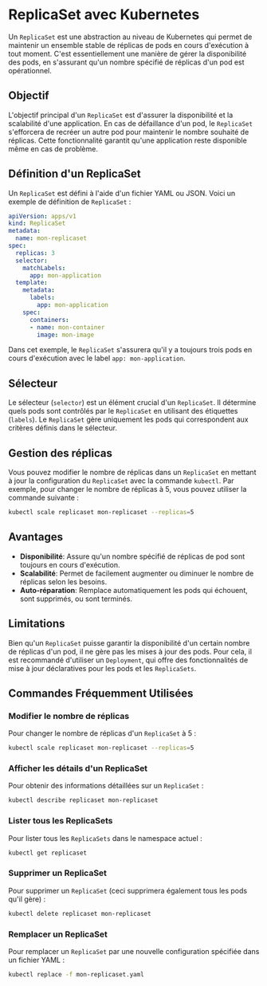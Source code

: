 # ReplicaSet avec Kubernetes

Un `ReplicaSet` est une abstraction au niveau de Kubernetes qui permet de maintenir un ensemble stable de réplicas de pods en cours d'exécution à tout moment. C'est essentiellement une manière de gérer la disponibilité des pods, en s'assurant qu'un nombre spécifié de réplicas d'un pod est opérationnel.

## Objectif

L'objectif principal d'un `ReplicaSet` est d'assurer la disponibilité et la scalabilité d'une application. En cas de défaillance d'un pod, le `ReplicaSet` s'efforcera de recréer un autre pod pour maintenir le nombre souhaité de réplicas. Cette fonctionnalité garantit qu'une application reste disponible même en cas de problème.

## Définition d'un ReplicaSet

Un `ReplicaSet` est défini à l'aide d'un fichier YAML ou JSON. Voici un exemple de définition de `ReplicaSet` :

```yaml
apiVersion: apps/v1
kind: ReplicaSet
metadata:
  name: mon-replicaset
spec:
  replicas: 3
  selector:
    matchLabels:
      app: mon-application
  template:
    metadata:
      labels:
        app: mon-application
    spec:
      containers:
      - name: mon-container
        image: mon-image
```

Dans cet exemple, le `ReplicaSet` s'assurera qu'il y a toujours trois pods en cours d'exécution avec le label `app: mon-application`.

## Sélecteur

Le sélecteur (`selector`) est un élément crucial d'un `ReplicaSet`. Il détermine quels pods sont contrôlés par le `ReplicaSet` en utilisant des étiquettes (`labels`). Le `ReplicaSet` gère uniquement les pods qui correspondent aux critères définis dans le sélecteur.

## Gestion des réplicas

Vous pouvez modifier le nombre de réplicas dans un `ReplicaSet` en mettant à jour la configuration du `ReplicaSet` avec la commande `kubectl`. Par exemple, pour changer le nombre de réplicas à 5, vous pouvez utiliser la commande suivante :

```bash
kubectl scale replicaset mon-replicaset --replicas=5
```

## Avantages

- **Disponibilité**: Assure qu'un nombre spécifié de réplicas de pod sont toujours en cours d'exécution.
- **Scalabilité**: Permet de facilement augmenter ou diminuer le nombre de réplicas selon les besoins.
- **Auto-réparation**: Remplace automatiquement les pods qui échouent, sont supprimés, ou sont terminés.

## Limitations

Bien qu'un `ReplicaSet` puisse garantir la disponibilité d'un certain nombre de réplicas d'un pod, il ne gère pas les mises à jour des pods. Pour cela, il est recommandé d'utiliser un `Deployment`, qui offre des fonctionnalités de mise à jour déclaratives pour les pods et les `ReplicaSets`.

## Commandes Fréquemment Utilisées

### Modifier le nombre de réplicas

Pour changer le nombre de réplicas d'un `ReplicaSet` à 5 :

```bash
kubectl scale replicaset mon-replicaset --replicas=5
```

### Afficher les détails d'un ReplicaSet

Pour obtenir des informations détaillées sur un `ReplicaSet` :

```bash
kubectl describe replicaset mon-replicaset
```

### Lister tous les ReplicaSets

Pour lister tous les `ReplicaSets` dans le namespace actuel :

```bash
kubectl get replicaset
```

### Supprimer un ReplicaSet

Pour supprimer un `ReplicaSet` (ceci supprimera également tous les pods qu'il gère) :

```bash
kubectl delete replicaset mon-replicaset
```

### Remplacer un ReplicaSet

Pour remplacer un `ReplicaSet` par une nouvelle configuration spécifiée dans un fichier YAML :

```bash
kubectl replace -f mon-replicaset.yaml
```

